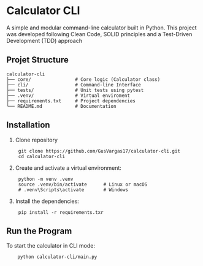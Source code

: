 # Calculator CLI

A simple and modular command-line calculator built in Python.
This project was developed following Clean Code, SOLID principles and a Test-Driven Development (TDD) approach

## Projet Structure

    calculator-cli
    ├── core/                # Core logic (Calculator class)
    ├── cli/                 # Command-line Interface 
    ├── tests/               # Unit tests using pytest
    ├── .venv/               # Virtual enviroment
    ├── requirements.txt     # Project dependencies
    └── README.md            # Documentation

## Installation

1. Clone repository

        git clone https://github.com/GusVargas17/calculator-cli.git
        cd calculator-cli

2. Create and activate a virtual environment:

        python -m venv .venv
        source .venv/bin/activate      # Linux or macOS
        # .venv\Scripts\activate       # Windows

3. Install the dependencies:

        pip install -r requirements.txr

## Run the Program

To start the calculator in CLI mode:

        python calculator-cli/main.py


